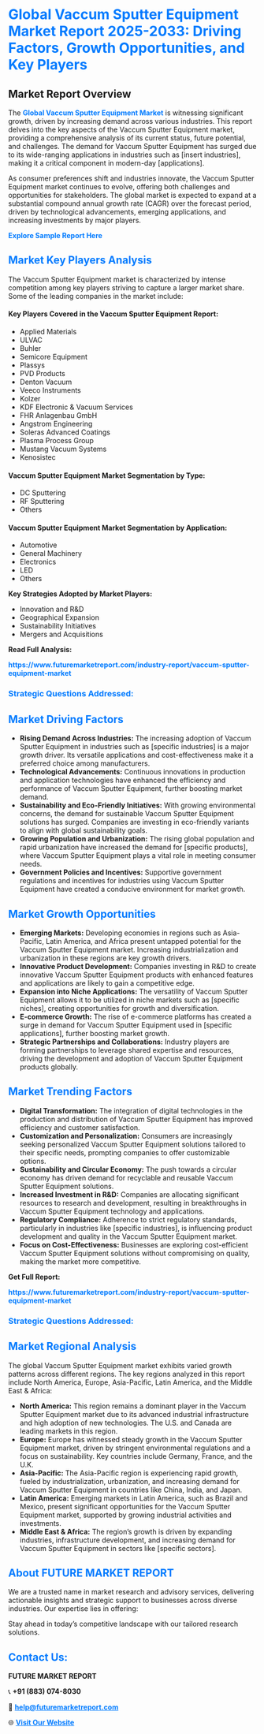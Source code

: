 <h1 style="color: #007BFF;">Global Vaccum Sputter Equipment Market Report 2025-2033: Driving Factors, Growth Opportunities, and Key Players</h1>

<section id="overview">
<h2>Market Report Overview</h2>
<p>The <a href="https://www.futuremarketreport.com/industry-report/vaccum-sputter-equipment-market" style="color: #007BFF; text-decoration: none;"><strong>Global Vaccum Sputter Equipment Market</strong></a> is witnessing significant growth, driven by increasing demand across various industries. This report delves into the key aspects of the Vaccum Sputter Equipment market, providing a comprehensive analysis of its current status, future potential, and challenges. The demand for Vaccum Sputter Equipment has surged due to its wide-ranging applications in industries such as [insert industries], making it a critical component in modern-day [applications].</p>
<p>As consumer preferences shift and industries innovate, the Vaccum Sputter Equipment market continues to evolve, offering both challenges and opportunities for stakeholders. The global market is expected to expand at a substantial compound annual growth rate (CAGR) over the forecast period, driven by technological advancements, emerging applications, and increasing investments by major players.</p>
</section>

<section id="overview">
<p><a href="https://www.futuremarketreport.com/request-sample/reportId=42799" style="color: #007BFF; text-decoration: none;"><strong>Explore Sample Report Here</strong></a></p>
</section>

<section id="key-players">
<h2 style="color: #007BFF;">Market Key Players Analysis</h2>
<p>The Vaccum Sputter Equipment market is characterized by intense competition among key players striving to capture a larger market share. Some of the leading companies in the market include:</p>
<h4>Key Players Covered in the Vaccum Sputter Equipment Report:</h4>
<ul><li>Applied Materials</li><li>ULVAC</li><li>Buhler</li><li>Semicore Equipment</li><li>Plassys</li><li>PVD Products</li><li>Denton Vacuum</li><li>Veeco Instruments</li><li>Kolzer</li><li>KDF Electronic &amp; Vacuum Services</li><li>FHR Anlagenbau GmbH</li><li>Angstrom Engineering</li><li>Soleras Advanced Coatings</li><li>Plasma Process Group</li><li>Mustang Vacuum Systems</li><li>Kenosistec</li></ul>
<h4>Vaccum Sputter Equipment Market Segmentation by Type:</h4>
<ul><li>DC Sputtering</li><li>RF Sputtering</li><li>Others</li></ul>

<h4>Vaccum Sputter Equipment Market Segmentation by Application:</h4>
<ul><li>Automotive</li><li>General Machinery</li><li>Electronics</li><li>LED</li><li>Others</li></ul>
<p><strong>Key Strategies Adopted by Market Players:</strong></p>
<ul>
<li>Innovation and R&D</li>
<li>Geographical Expansion</li>
<li>Sustainability Initiatives</li>
<li>Mergers and Acquisitions</li>
</ul>
</section>

<section>
<p><strong>Read Full Analysis: </strong></p><a href="https://www.futuremarketreport.com/industry-report/vaccum-sputter-equipment-market" style="color: #007BFF; text-decoration: none;"><strong>https://www.futuremarketreport.com/industry-report/vaccum-sputter-equipment-market</strong></a>
<h3 style="color: #007BFF;">Strategic Questions Addressed:</h3>
</section>

<section id="driving-factors">
<h2 style="color: #007BFF;">Market Driving Factors</h2>
<ul>
<li><strong>Rising Demand Across Industries:</strong> The increasing adoption of Vaccum Sputter Equipment in industries such as [specific industries] is a major growth driver. Its versatile applications and cost-effectiveness make it a preferred choice among manufacturers.</li>
<li><strong>Technological Advancements:</strong> Continuous innovations in production and application technologies have enhanced the efficiency and performance of Vaccum Sputter Equipment, further boosting market demand.</li>
<li><strong>Sustainability and Eco-Friendly Initiatives:</strong> With growing environmental concerns, the demand for sustainable Vaccum Sputter Equipment solutions has surged. Companies are investing in eco-friendly variants to align with global sustainability goals.</li>
<li><strong>Growing Population and Urbanization:</strong> The rising global population and rapid urbanization have increased the demand for [specific products], where Vaccum Sputter Equipment plays a vital role in meeting consumer needs.</li>
<li><strong>Government Policies and Incentives:</strong> Supportive government regulations and incentives for industries using Vaccum Sputter Equipment have created a conducive environment for market growth.</li>
</ul>
</section>

<section id="growth-opportunities">
<h2 style="color: #007BFF;">Market Growth Opportunities</h2>
<ul>
<li><strong>Emerging Markets:</strong> Developing economies in regions such as Asia-Pacific, Latin America, and Africa present untapped potential for the Vaccum Sputter Equipment market. Increasing industrialization and urbanization in these regions are key growth drivers.</li>
<li><strong>Innovative Product Development:</strong> Companies investing in R&D to create innovative Vaccum Sputter Equipment products with enhanced features and applications are likely to gain a competitive edge.</li>
<li><strong>Expansion into Niche Applications:</strong> The versatility of Vaccum Sputter Equipment allows it to be utilized in niche markets such as [specific niches], creating opportunities for growth and diversification.</li>
<li><strong>E-commerce Growth:</strong> The rise of e-commerce platforms has created a surge in demand for Vaccum Sputter Equipment used in [specific applications], further boosting market growth.</li>
<li><strong>Strategic Partnerships and Collaborations:</strong> Industry players are forming partnerships to leverage shared expertise and resources, driving the development and adoption of Vaccum Sputter Equipment products globally.</li>
</ul>
</section>

<section id="trending-factors">
<h2 style="color: #007BFF;">Market Trending Factors</h2>
<ul>
<li><strong>Digital Transformation:</strong> The integration of digital technologies in the production and distribution of Vaccum Sputter Equipment has improved efficiency and customer satisfaction.</li>
<li><strong>Customization and Personalization:</strong> Consumers are increasingly seeking personalized Vaccum Sputter Equipment solutions tailored to their specific needs, prompting companies to offer customizable options.</li>
<li><strong>Sustainability and Circular Economy:</strong> The push towards a circular economy has driven demand for recyclable and reusable Vaccum Sputter Equipment solutions.</li>
<li><strong>Increased Investment in R&D:</strong> Companies are allocating significant resources to research and development, resulting in breakthroughs in Vaccum Sputter Equipment technology and applications.</li>
<li><strong>Regulatory Compliance:</strong> Adherence to strict regulatory standards, particularly in industries like [specific industries], is influencing product development and quality in the Vaccum Sputter Equipment market.</li>
<li><strong>Focus on Cost-Effectiveness:</strong> Businesses are exploring cost-efficient Vaccum Sputter Equipment solutions without compromising on quality, making the market more competitive.</li>
</ul>
</section>

<section>
<p><strong>Get Full Report: </strong></p><a href="https://www.futuremarketreport.com/industry-report/vaccum-sputter-equipment-market" style="color: #007BFF; text-decoration: none;"><strong>https://www.futuremarketreport.com/industry-report/vaccum-sputter-equipment-market</strong></a>
<h3 style="color: #007BFF;">Strategic Questions Addressed:</h3>
</section>


<section id="regional-analysis">
<h2 style="color: #007BFF;">Market Regional Analysis</h2>
<p>The global Vaccum Sputter Equipment market exhibits varied growth patterns across different regions. The key regions analyzed in this report include North America, Europe, Asia-Pacific, Latin America, and the Middle East & Africa:</p>
<ul>
<li><strong>North America:</strong> This region remains a dominant player in the Vaccum Sputter Equipment market due to its advanced industrial infrastructure and high adoption of new technologies. The U.S. and Canada are leading markets in this region.</li>
<li><strong>Europe:</strong> Europe has witnessed steady growth in the Vaccum Sputter Equipment market, driven by stringent environmental regulations and a focus on sustainability. Key countries include Germany, France, and the U.K.</li>
<li><strong>Asia-Pacific:</strong> The Asia-Pacific region is experiencing rapid growth, fueled by industrialization, urbanization, and increasing demand for Vaccum Sputter Equipment in countries like China, India, and Japan.</li>
<li><strong>Latin America:</strong> Emerging markets in Latin America, such as Brazil and Mexico, present significant opportunities for the Vaccum Sputter Equipment market, supported by growing industrial activities and investments.</li>
<li><strong>Middle East & Africa:</strong> The region’s growth is driven by expanding industries, infrastructure development, and increasing demand for Vaccum Sputter Equipment in sectors like [specific sectors].</li>
</ul>
</section>

<footer>
<h2 style="color: #007BFF;">About FUTURE MARKET REPORT</h2>
<p>We are a trusted name in market research and advisory services, delivering actionable insights and strategic support to businesses across diverse industries. Our expertise lies in offering:</p>

<p>Stay ahead in today’s competitive landscape with our tailored research solutions.</p>

<h2 style="color: #007BFF;">Contact Us:</h2>
<p><strong>FUTURE MARKET REPORT</strong></p>
<p>📞 <strong>+91 (883) 074-8030</strong></p>
<p>📧 <strong><a href="mailto:help@futuremarketreport.com" style="color: #007BFF;">help@futuremarketreport.com</a></strong></p>
<p>🌐 <strong><a href="https://www.futuremarketreport.com/" style="color: #007BFF;">Visit Our Website</a></strong></p>
</footer>